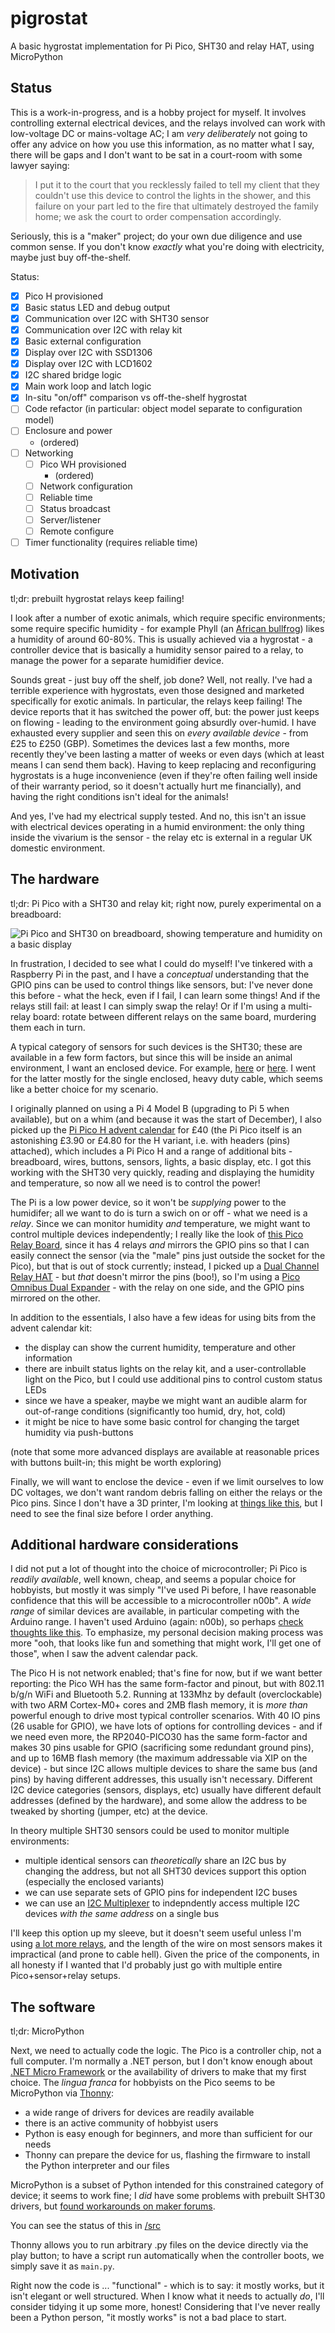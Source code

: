 # pigrostat

A basic hygrostat implementation for Pi Pico, SHT30 and relay HAT, using MicroPython

## Status

This is a work-in-progress, and is a hobby project for myself. It involves controlling external electrical devices, and the relays involved can work
with low-voltage DC or mains-voltage AC; I am *very deliberately* not going to offer any advice on how you use this information,
as no matter what I say, there will be gaps and I don't want to be sat in a court-room with some lawyer saying:

> I put it to the court that you recklessly failed to tell my client that they couldn't use this device to control the lights in the shower,
> and this failure on your part led to the fire that ultimately destroyed the family home; we ask the court to order compensation accordingly.

Seriously, this is a "maker" project; do your own due diligence and use common sense. If you don't know *exactly* what you're doing
with electricity, maybe just buy off-the-shelf.

Status:

- [x] Pico H provisioned
- [x] Basic status LED and debug output
- [x] Communication over I2C with SHT30 sensor
- [x] Communication over I2C with relay kit
- [x] Basic external configuration
- [x] Display over I2C with SSD1306
- [x] Display over I2C with LCD1602
- [x] I2C shared bridge logic
- [x] Main work loop and latch logic
- [x] In-situ "on/off" comparison vs off-the-shelf hygrostat
- [ ] Code refactor (in particular: object model separate to configuration model)
- [ ] Enclosure and power
  - (ordered)
- [ ] Networking
  - [ ] Pico WH provisioned
    - (ordered)
  - [ ] Network configuration
  - [ ] Reliable time
  - [ ] Status broadcast
  - [ ] Server/listener
  - [ ] Remote configure
- [ ] Timer functionality (requires reliable time)

## Motivation

tl;dr: prebuilt hygrostat relays keep failing!

I look after a number of exotic animals, which require specific environments; some require specific humidity - for example
Phyll (an [African bullfrog](https://en.wikipedia.org/wiki/African_bullfrog)) likes a humidity of around 60-80%. This is
usually achieved via a hygrostat - a controller device that is basically a humidity sensor paired to a relay, to manage the
power for a separate humidifier device.

Sounds great - just buy off the shelf, job done? Well, not really. I've had a terrible experience with hygrostats, even those
designed and marketed specifically for exotic animals. In particular, the relays keep failing! The device reports that it
has switched the power off, but: the power just keeps on flowing - leading to the environment going absurdly over-humid. I
have exhausted every supplier and seen this on *every available device* - from £25 to £250 (GBP). Sometimes the devices last
a few months, more recently they've been lasting a matter of weeks or even days (which at least means I can send them back).
Having to keep replacing and reconfiguring hygrostats is a huge inconvenience (even if they're often failing well inside of their
warranty period, so it doesn't actually hurt me financially), and having the right conditions isn't ideal for the animals!

And yes, I've had my electrical supply tested. And no, this isn't an issue with electrical devices operating in a humid
environment: the only thing inside the vivarium is the sensor - the relay etc is external in a regular UK domestic environment.

## The hardware

tl;dr: Pi Pico with a SHT30 and relay kit; right now, purely experimental on a breadboard:

![Pi Pico and SHT30 on breadboard, showing temperature and humidity on a basic display](https://github.com/mgravell/pigrostat/blob/main/img/breadboard.jpg?raw=true)

In frustration, I decided to see what I could do myself! I've tinkered with a Raspberry Pi in the past, and I have a *conceptual*
understanding that the GPIO pins can be used to control things like sensors, but: I've never done this before - what the heck,
even if I fail, I can learn some things! And if the relays still fail: at least I can simply swap the relay! Or if I'm using a multi-relay
board: rotate between different relays on the same board, murdering them each in turn.

A typical category of sensors for such devices is the SHT30; these are available in a few form factors, but since this will be
inside an animal environment, I want an enclosed device. For example, [here](https://thepihut.com/products/sht30-temperature-and-humidity-sensor-wired-enclosed-shell)
or [here](https://thepihut.com/products/sht-30-mesh-protected-weather-proof-temperature-humidity-sensor). I went for the latter
mostly for the single enclosed, heavy duty cable, which seems like a better choice for my scenario.

I originally planned on using a Pi 4 Model B (upgrading to Pi 5 when available), but on a whim (and because it was the start of December),
I also picked up the [Pi Pico H advent calendar](https://thepihut.com/products/maker-advent-calendar-includes-raspberry-pi-pico-h) for £40 (the
Pi Pico itself is an astonishing £3.90 or £4.80 for the H variant, i.e. with headers (pins) attached), which includes
a Pi Pico H and a range of additional bits - breadboard, wires, buttons, sensors, lights, a basic display, etc. I got this working with
the SHT30 very quickly, reading and displaying the humidity and temperature, so now all we need is to control the power!

The Pi is a low power device, so it won't be *supplying* power to the humidifer; all we want to do is turn a swich on or off - what we
need is a *relay*. Since we can monitor humidity *and* temperature, we might want to control multiple devices independently; I really
like the look of [this Pico Relay Board](https://thepihut.com/products/raspberry-pi-pico-relay-board), since it has 4 relays *and* mirrors
the GPIO pins so that I can easily connect the sensor (via the "male" pins just outside the socket for the Pico), but that is out of stock
currently; instead, I picked up a [Dual Channel Relay HAT](https://thepihut.com/products/dual-channel-relay-hat-for-raspberry-pi-pico) - but *that*
doesn't mirror the pins (boo!), so I'm using a [Pico Omnibus Dual Expander](https://thepihut.com/products/pico-omnibus-dual-expander) - with the
relay on one side, and the GPIO pins mirrored on the other.

In addition to the essentials, I also have a few ideas for using bits from the advent calendar kit:

- the display can show the current humidity, temperature and other information
- there are inbuilt status lights on the relay kit, and a user-controllable light on the Pico, but I could use additional pins to control custom status LEDs
- since we have a speaker, maybe we might want an audible alarm for out-of-range conditions (significantly too humid, dry, hot, cold)
- it might be nice to have some basic control for changing the target humidity via push-buttons

(note that some more advanced displays are available at reasonable prices with buttons built-in; this might be worth exploring)

Finally, we will want to enclose the device - even if we limit ourselves to low DC voltages, we don't want random debris falling on either the relays
or the Pico pins. Since I don't have a 3D printer, I'm looking at [things like this](https://www.switchelectronics.co.uk/pages/search-results-page?q=enclosure),
but I need to see the final size before I order anything.

## Additional hardware considerations

I did not put a lot of thought into the choice of microcontroller; Pi Pico is *readily available*, well known, cheap, and seems a popular choice for hobbyists, but
mostly it was simply "I've used Pi before, I have reasonable confidence that this will be accessible to a microcontroller n00b". A *wide range* of similar
devices are available, in particular competing with the Arduino range. I haven't used Arduino (again: n00b), so perhaps
[check thoughts like this](https://www.tomshardware.com/features/raspberry-pi-pico-vs-arduino). To emphasize, my personal decision making process was more
"ooh, that looks like fun and something that might work, I'll get one of those", when I saw the advent calendar pack.

The Pico H is not network enabled; that's fine for now, but if we want better reporting: the Pico WH has the same form-factor and pinout,
but with 802.11 b/g/n WiFi and Bluetooth 5.2. Running at 133Mhz by default (overclockable) with two ARM Cortex-M0+ cores and 2MB flash memory, it is
*more than* powerful enough to drive most typical controller scenarios. With 40 IO pins (26 usable for GPIO), we have lots of options for controlling devices -
and if we need even more, the RP2040-PICO30 has the same form-factor and makes 30 pins usable for GPIO (sacrificing some redundant ground pins), and up to
16MB flash memory (the maximum addressable via XIP on the device) - but since I2C allows multiple devices to share the same bus (and pins) by having
different addresses, this usually isn't necessary. Different I2C device categories (sensors, displays, etc) usually have different default addresses
(defined by the hardware), and some allow the address to be tweaked by shorting (jumper, etc) at the device.

In theory multiple SHT30 sensors could be used to monitor multiple environments:

- multiple identical sensors can *theoretically* share an I2C bus by changing the address, but not all SHT30 devices support this option (especially the
  enclosed variants)
- we can use separate sets of GPIO pins for independent I2C buses
- we can use an [I2C Multiplexer](https://thepihut.com/products/adafruit-tca9548a-i2c-multiplexer) to indepndently access multiple I2C devices
  *with the same address* on a single bus

I'll keep this option up my sleeve, but it doesn't seem useful unless I'm using [a lot more relays](https://thepihut.com/products/industrial-8-channel-relay-module-for-raspberry-pi-pico),
and the length of the wire on most sensors makes it impractical (and prone to cable hell). Given the price of the components, in all honesty if I wanted that I'd probably just go with multiple
entire Pico+sensor+relay setups.

## The software

tl;dr: MicroPython

Next, we need to actually code the logic. The Pico is a controller chip, not a full computer. I'm normally a .NET person, but I don't know
enough about [.NET Micro Framework](https://en.wikipedia.org/wiki/.NET_Micro_Framework) or the availability of drivers to make that my first choice.
The *lingua franca* for hobbyists on the Pico seems to be MicroPython via [Thonny](https://thonny.org/):

- a wide range of drivers for devices are readily available
- there is an active community of hobbyist users
- Python is easy enough for beginners, and more than sufficient for our needs
- Thonny can prepare the device for us, flashing the firmware to install the Python interpreter and our files

MicroPython is a subset of Python intended for this constrained category of device; it seems to work fine; I *did* have some problems with
prebuilt SHT30 drivers, but [found workarounds on maker forums](https://forum.micropython.org/viewtopic.php?f=21&t=12900&sid=cea18d6e14c53784f6e70ef1f50837c7&start=10#p70260).

You can see the status of this in [/src](https://github.com/mgravell/pigrostat/blob/main/src/)

Thonny allows you to run arbitrary .py files on the device directly via the play button; to have a script run automatically when the controller boots,
we simply save it as `main.py`.

Right now the code is ... "functional" - which is to say: it mostly works, but it isn't elegant or well structured. When I know what it needs
to actually *do*, I'll consider tidying it up some more, honest! Considering that I've never really been a Python person, "it mostly works"
is not a bad place to start.